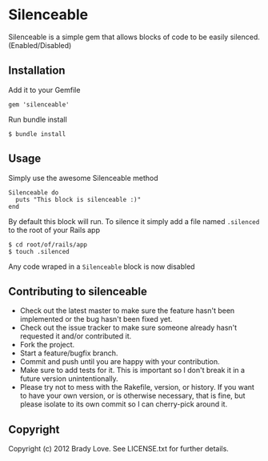 # Silenceable

Silenceable is a simple gem that allows blocks of code to be easily silenced. (Enabled/Disabled)

## Installation

Add it to your Gemfile

    gem 'silenceable'

Run bundle install

    $ bundle install

## Usage
Simply use the awesome Silenceable method

    Silenceable do
      puts "This block is silenceable :)"
    end

By default this block will run. To silence it simply add a file named `.silenced` to the root of your Rails app

    $ cd root/of/rails/app
    $ touch .silenced

Any code wraped in a `Silenceable` block is now disabled

## Contributing to silenceable

* Check out the latest master to make sure the feature hasn't been implemented or the bug hasn't been fixed yet.
* Check out the issue tracker to make sure someone already hasn't requested it and/or contributed it.
* Fork the project.
* Start a feature/bugfix branch.
* Commit and push until you are happy with your contribution.
* Make sure to add tests for it. This is important so I don't break it in a future version unintentionally.
* Please try not to mess with the Rakefile, version, or history. If you want to have your own version, or is otherwise necessary, that is fine, but please isolate to its own commit so I can cherry-pick around it.

## Copyright

Copyright (c) 2012 Brady Love. See LICENSE.txt for
further details.

